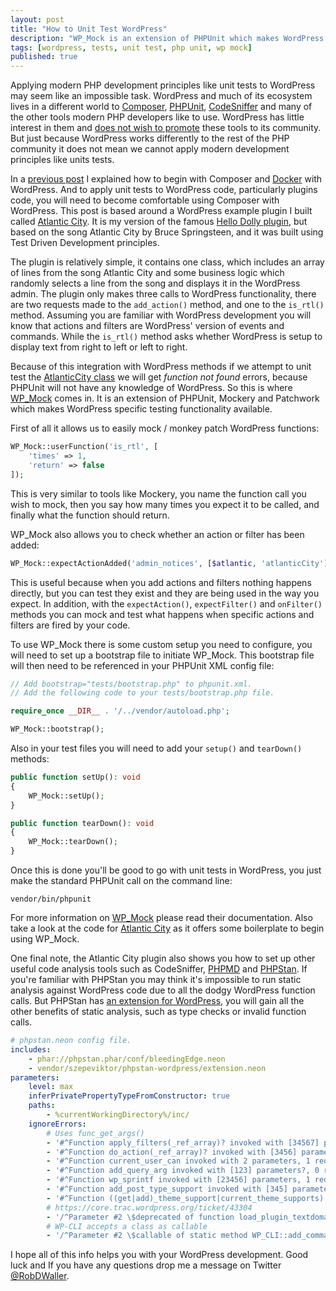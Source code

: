 ```yaml
---
layout: post
title: "How to Unit Test WordPress"
description: "WP_Mock is an extension of PHPUnit which makes WordPress specific testing functionality available."
tags: [wordpress, tests, unit test, php unit, wp mock]
published: true
---
```

Applying modern PHP development principles like unit tests to WordPress may seem like an impossible task. WordPress and much of its ecosystem lives in a different world to [Composer](https://getcomposer.org/), [PHPUnit](https://packagist.org/packages/phpunit/phpunit), [CodeSniffer](https://packagist.org/packages/squizlabs/php_codesniffer) and many of the other tools modern PHP developers like to use. WordPress has little interest in them and [does not wish to promote](https://wordpress.org/about/philosophy/) these tools to its community. But just because WordPress works differently to the rest of the PHP community it does not mean we cannot apply modern development principles like units tests.   

In a [previous post](https://rbrt.wllr.info/2019/07/20/wordpress-docker-composer.html) I explained how to begin with Composer and [Docker](https://www.docker.com/) with WordPress. And to apply unit tests to WordPress code, particularly plugins code, you will need to become comfortable using Composer with WordPress. This post is based around a WordPress example plugin I built called [Atlantic City](https://github.com/RobDWaller/atlantic-city). It is my version of the famous [Hello Dolly plugin](https://en-gb.wordpress.org/plugins/hello-dolly/), but based on the song Atlantic City by Bruce Springsteen, and it was built using Test Driven Development principles.

The plugin is relatively simple, it contains one class, which includes an array of lines from the song Atlantic City and some business logic which randomly selects a line from the song and displays it in the WordPress admin. The plugin only makes three calls to WordPress functionality, there are two requests made to the `add_action()` method, and one to the `is_rtl()` method. Assuming you are familiar with WordPress development you will know that actions and filters are WordPress' version of events and commands. While the `is_rtl()` method asks whether WordPress is setup to display text from right to left or left to right.

Because of this integration with WordPress methods if we attempt to unit test the [AtlanticCity class](https://github.com/RobDWaller/atlantic-city/blob/master/src/AtlanticCity.php) we will get *function not found* errors, because PHPUnit will not have any knowledge of WordPress. So this is where [WP_Mock](https://packagist.org/packages/10up/wp_mock) comes in. It is an extension of PHPUnit, Mockery and Patchwork which makes WordPress specific testing functionality available.

First of all it allows us to easily mock / monkey patch WordPress functions:

```php
WP_Mock::userFunction('is_rtl', [
    'times' => 1,
    'return' => false
]);
```

This is very similar to tools like Mockery, you name the function call you wish to mock, then you say how many times you expect it to be called, and finally what the function should return.

WP_Mock also allows you to check whether an action or filter has been added:

```php
WP_Mock::expectActionAdded('admin_notices', [$atlantic, 'atlanticCity']);
```

This is useful because when you add actions and filters nothing happens directly, but you can test they exist and they are being used in the way you expect. In addition, with the `expectAction()`, `expectFilter()` and `onFilter()` methods you can mock and test what happens when specific actions and filters are fired by your code.

To use WP_Mock there is some custom setup you need to configure, you will need to set up a bootstrap file to initiate WP_Mock. This bootstrap file will then need to be referenced in your PHPUnit XML config file:

```php
// Add bootstrap="tests/bootstrap.php" to phpunit.xml.
// Add the following code to your tests/bootstrap.php file.

require_once __DIR__ . '/../vendor/autoload.php';

WP_Mock::bootstrap();
```

Also in your test files you will need to add your `setup()` and `tearDown()` methods:

```php
public function setUp(): void
{
    WP_Mock::setUp();
}

public function tearDown(): void
{
    WP_Mock::tearDown();
}
```

Once this is done you'll be good to go with unit tests in WordPress, you just make the standard PHPUnit call on the command line:

```
vendor/bin/phpunit
```

For more information on [WP_Mock](https://packagist.org/packages/10up/wp_mock) please read their documentation. Also take a look at the code for [Atlantic City](https://github.com/RobDWaller/atlantic-city) as it offers some boilerplate to begin using WP_Mock.

One final note, the Atlantic City plugin also shows you how to set up other useful code analysis tools such as CodeSniffer, [PHPMD](https://packagist.org/packages/phpmd/phpmd) and [PHPStan](https://packagist.org/packages/phpstan/phpstan). If you're familiar with PHPStan you may think it's impossible to run static analysis against WordPress code due to all the dodgy WordPress function calls. But PHPStan has [an extension for WordPress](https://packagist.org/packages/szepeviktor/phpstan-wordpress), you will gain all the other benefits of static analysis, such as type checks or invalid function calls.

```yaml
# phpstan.neon config file.
includes:
    - phar://phpstan.phar/conf/bleedingEdge.neon
    - vendor/szepeviktor/phpstan-wordpress/extension.neon
parameters:
    level: max
    inferPrivatePropertyTypeFromConstructor: true
    paths:
        - %currentWorkingDirectory%/inc/
    ignoreErrors:
        # Uses func_get_args()
        - '#^Function apply_filters(_ref_array)? invoked with [34567] parameters, 2 required\.$#'
        - '#^Function do_action(_ref_array)? invoked with [3456] parameters, 1-2 required\.$#'
        - '#^Function current_user_can invoked with 2 parameters, 1 required\.$#'
        - '#^Function add_query_arg invoked with [123] parameters?, 0 required\.$#'
        - '#^Function wp_sprintf invoked with [23456] parameters, 1 required\.$#'
        - '#^Function add_post_type_support invoked with [345] parameters, 2 required\.$#'
        - '#^Function ((get|add)_theme_support|current_theme_supports) invoked with [2345] parameters, 1 required\.$#'
        # https://core.trac.wordpress.org/ticket/43304
        - '/^Parameter #2 \$deprecated of function load_plugin_textdomain expects string, false given\.$/'
        # WP-CLI accepts a class as callable
        - '/^Parameter #2 \$callable of static method WP_CLI::add_command\(\) expects callable\(\): mixed, \S+ given\.$/'
```

I hope all of this info helps you with your WordPress development. Good luck and If you have any questions drop me a message on Twitter [@RobDWaller](https://twitter.com/RobDWaller).
